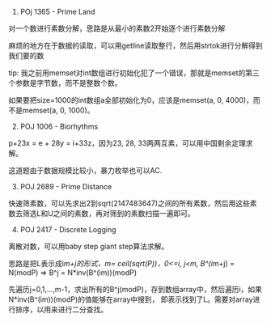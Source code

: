 1. POj 1365 - Prime Land

对一个数进行素数分解，思路是从最小的素数2开始逐个进行素数分解

麻烦的地方在于数据的读取，可以用getline读取整行，然后用strtok进行分解得到我们要的数

tip: 我之前用memset对int数组进行初始化犯了一个错误，那就是memset的第三个参数是字节数，而不是整数个数。

如果要把size=1000的int数组a全部初始化为0，应该是memset(a, 0, 4000)，而不是memset(a, 0, 1000)。

2. POJ 1006 - Biorhythms

p+23x = e + 28y = i+33z，因为23, 28, 33两两互素，可以用中国剩余定理求解。

这道题由于数据规模比较小，暴力枚举也可以AC.

3. POJ 2689 - Prime Distance

快速筛素数，可以先求出2到sqrt(2147483647)之间的所有素数，然后用这些素数去筛选L和U之间的素数，再对筛到的素数扫描一遍即可。

4. POJ 2417 - Discrete Logging

离散对数，可以用baby step giant step算法求解。

思路是把L表示成i*m+j的形式，m= ceil(sqrt(P))，0<=i, j<m,  B^(i*m+j) = N(modP) => B^j = N*inv(B^(im))(modP)

先遍历j=0,1,...,m-1，求出所有的B^j(modP)，存到数组array中，然后遍历i，如果N*inv(B^(im))(modP)的值能够在array中搜到，
即表示找到了L。需要对array进行排序，以用来进行二分查找。
